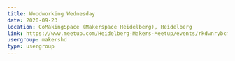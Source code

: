 ```yaml
---
title: Woodworking Wednesday
date: 2020-09-23
location: CoMakingSpace (Makerspace Heidelberg), Heidelberg
link: https://www.meetup.com/Heidelberg-Makers-Meetup/events/rkdwnrybcmbfc/
usergroup: makershd
type: usergroup
---
```

